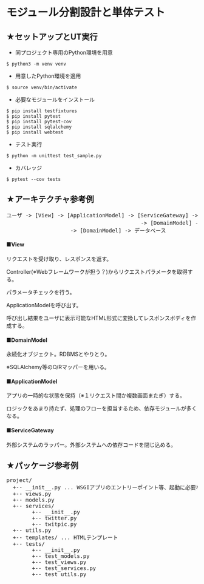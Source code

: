 # モジュール分割設計と単体テスト

## ★セットアップとUT実行

- 同プロジェクト専用のPython環境を用意
```
$ python3 -m venv venv
```

- 用意したPython環境を適用
```
$ source venv/bin/activate
```

- 必要なモジュールをインストール
```
$ pip install testfixtures
$ pip install pytest
$ pip install pytest-cov
$ pip install sqlalchemy
$ pip install webtest
```

- テスト実行
```
$ python -m unittest test_sample.py
```

- カバレッジ
```
$ pytest --cov tests
```

## ★アーキテクチャ参考例
<pre>
ユーザ -> [View] -> [ApplicationModel] -> [ServiceGateway] -> 外部サービス
                                          -> [DomainModel] -> データベース
                    -> [DomainModel] -> データベース
</pre>

#### ■View

リクエストを受け取り、レスポンスを返す。 

Controller(※Webフレームワークが担う？)からリクエストパラメータを取得する。

パラメータチェックを行う。

ApplicationModelを呼び出す。

呼び出し結果をユーザに表示可能なHTML形式に変換してレスポンスボディを作成する。

#### ■DomainModel

永続化オブジェクト。RDBMSとやりとり。

※SQLAlchemy等のO/Rマッパーを用いる。

#### ■ApplicationModel

アプリの一時的な状態を保持（※１リクエスト間か複数画面またぎ）する。

ロジックをあまり持たず、処理のフローを担当するため、依存モジュールが多くなる。

#### ■ServiceGateway

外部システムのラッパー。外部システムへの依存コードを閉じ込める。

## ★パッケージ参考例
<pre>
project/
  +-- __init__.py ... WSGIアプリのエントリーポイント等、起動に必要な処理を書く。その他、modelの初期化等。
  +-- views.py
  +-- models.py
  +-- services/
        +-- __init__.py
        +-- twitter.py
        +-- twitpic.py
  +-- utils.py
  +-- templates/ ... HTMLテンプレート
  +-- tests/
        +-- __init__.py
        +-- test_models.py
        +-- test_views.py
        +-- test_services.py
        +-- test_utils.py
</pre>
